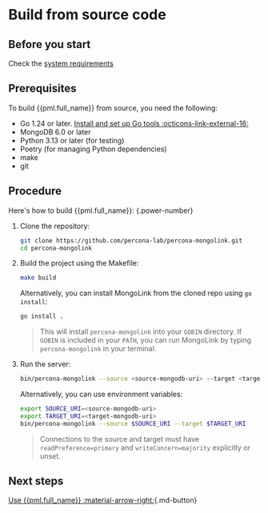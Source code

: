 # Build from source code

## Before you start

Check the [system requirements](../system-requirements.md)

## Prerequisites

To build {{pml.full_name}} from source, you need the following:

- Go 1.24 or later. [Install and set up Go tools :octicons-link-external-16:](https://golang.org/doc/install)
- MongoDB 6.0 or later
- Python 3.13 or later (for testing)
- Poetry (for managing Python dependencies)
- make
- git

## Procedure

Here's how to build {{pml.full_name}}:
{.power-number}

1. Clone the repository:

    ```sh
    git clone https://github.com/percona-lab/percona-mongolink.git
    cd percona-mongolink
    ```

2. Build the project using the Makefile:

    ```sh
    make build
    ```

    Alternatively, you can install MongoLink from the cloned repo using `go install`:

    ```sh
    go install .
    ```

    > This will install `percona-mongolink` into your `GOBIN` directory. If `GOBIN` is included in your `PATH`, you can run MongoLink by typing `percona-mongolink` in your terminal.

3. Run the server:

    ```sh
    bin/percona-mongolink --source <source-mongodb-uri> --target <target-mongodb-uri>
    ```

    Alternatively, you can use environment variables:

    ```sh
    export SOURCE_URI=<source-mongodb-uri>
    export TARGET_URI=<target-mongodb-uri>
    bin/percona-mongolink --source $SOURCE_URI --target $TARGET_URI
    ```

    > Connections to the source and target must have `readPreference=primary` and `writeConcern=majority` explicitly or unset.

## Next steps

[Use {{pml.full_name}} :material-arrow-right:](usage.md){.md-button}